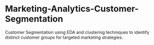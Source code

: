 # Marketing-Analytics-Customer-Segmentation
Customer Segmentation using EDA and clustering techniques to identify distinct customer groups for targeted marketing strategies.
